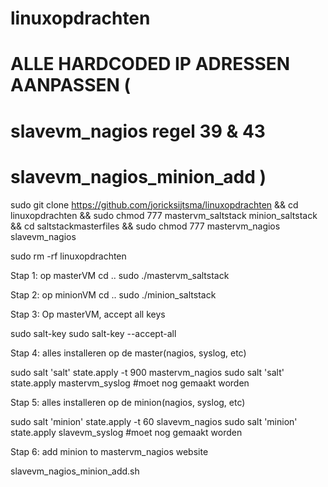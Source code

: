 # linuxopdrachten

# ALLE HARDCODED IP ADRESSEN AANPASSEN (

# slavevm_nagios    regel 39 & 43
# slavevm_nagios_minion_add )

sudo git clone https://github.com/joricksijtsma/linuxopdrachten && cd linuxopdrachten && sudo chmod 777 mastervm_saltstack minion_saltstack && cd saltstackmasterfiles && sudo chmod 777 mastervm_nagios slavevm_nagios

sudo rm -rf linuxopdrachten

Stap 1: op masterVM
cd ..
sudo ./mastervm_saltstack

Stap 2: op minionVM
cd ..
sudo ./minion_saltstack

Stap 3: Op masterVM, accept all keys

sudo salt-key
sudo salt-key --accept-all

Stap 4: alles installeren op de master(nagios, syslog, etc)

sudo salt 'salt' state.apply -t 900 mastervm_nagios
sudo salt 'salt' state.apply mastervm_syslog #moet nog gemaakt worden

Stap 5: alles installeren op de minion(nagios, syslog, etc)

sudo salt 'minion' state.apply -t 60 slavevm_nagios
sudo salt 'minion' state.apply slavevm_syslog #moet nog gemaakt worden

Stap 6: add minion to mastervm_nagios website

slavevm_nagios_minion_add.sh
